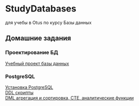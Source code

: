 # StudyDatabases
для учебы в Otus по курсу Базы данных

## Домашние задания

### Проектирование БД

[Учебный проект базы данных](https://github.com/MariKuznetsova/StudyDatabases/blob/main/homework/1.%20%D0%9F%D1%80%D0%BE%D0%B5%D0%BA%D1%82%D0%B8%D1%80%D0%BE%D0%B2%D0%B0%D0%BD%D0%B8%D0%B5%20%D0%91%D0%94.md)

### PostgreSQL

[Установка PostgreSQL](https://github.com/MariKuznetsova/StudyDatabases/blob/main/homework/6.%20%D0%A3%D1%81%D1%82%D0%B0%D0%BD%D0%BE%D0%B2%D0%BA%D0%B0%20Postgres.md)  
[DDL скрипты](https://github.com/MariKuznetsova/StudyDatabases/blob/main/homework/7.%20DDL%20%D1%81%D0%BA%D1%80%D0%B8%D0%BF%D1%82%D1%8B.md)  
[DML агрегация и сортировка, CTE, аналитические функции](https://github.com/MariKuznetsova/StudyDatabases/blob/main/homework/12.%20DML%20%D0%B0%D0%B3%D1%80%D0%B5%D0%B3%D0%B0%D1%86%D0%B8%D1%8F%20%D0%B8%20%D1%81%D0%BE%D1%80%D1%82%D0%B8%D1%80%D0%BE%D0%B2%D0%BA%D0%B0%2C%20CTE%2C%20%D0%B0%D0%BD%D0%B0%D0%BB%D0%B8%D1%82%D0%B8%D1%87%D0%B5%D1%81%D0%BA%D0%B8%D0%B5%20%D1%84%D1%83%D0%BD%D0%BA%D1%86%D0%B8%D0%B8.md)